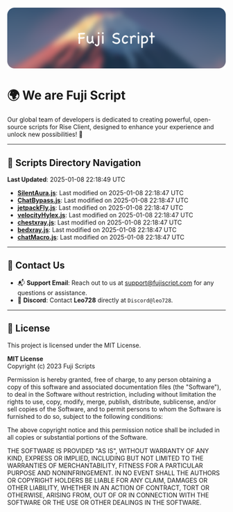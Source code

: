 ![Banner](.github/b.webp)

# 🌍 **We are Fuji Script**

Our global team of developers is dedicated to creating powerful, open-source scripts for Rise Client, designed to enhance your experience and unlock new possibilities! 🌟

---
<!-- SCRIPTS_NAVIGATION_START -->
## 📂 **Scripts Directory Navigation**

**Last Updated**: 2025-01-08 22:18:49 UTC

- **[SilentAura.js](scripts/SilentAura.js)**: Last modified on 2025-01-08 22:18:47 UTC
- **[ChatBypass.js](scripts/ChatBypass.js)**: Last modified on 2025-01-08 22:18:47 UTC
- **[jetpackFly.js](scripts/jetpackFly.js)**: Last modified on 2025-01-08 22:18:47 UTC
- **[velocityHylex.js](scripts/velocityHylex.js)**: Last modified on 2025-01-08 22:18:47 UTC
- **[chestxray.js](scripts/chestxray.js)**: Last modified on 2025-01-08 22:18:47 UTC
- **[bedxray.js](scripts/bedxray.js)**: Last modified on 2025-01-08 22:18:47 UTC
- **[chatMacro.js](scripts/chatMacro.js)**: Last modified on 2025-01-08 22:18:47 UTC

<!-- SCRIPTS_NAVIGATION_END -->

---

## 💬 **Contact Us**  
- 📬 **Support Email**: Reach out to us at [support@fujiscript.com](mailto:support@fujiscript.com) for any questions or assistance.  
- 💬 **Discord**: Contact **Leo728** directly at `Discord@leo728`.

---

## 📜 **License**

This project is licensed under the MIT License.  

**MIT License**  
Copyright (c) 2023 Fuji Scripts  

Permission is hereby granted, free of charge, to any person obtaining a copy of this software and associated documentation files (the "Software"), to deal in the Software without restriction, including without limitation the rights to use, copy, modify, merge, publish, distribute, sublicense, and/or sell copies of the Software, and to permit persons to whom the Software is furnished to do so, subject to the following conditions:  

The above copyright notice and this permission notice shall be included in all copies or substantial portions of the Software.  

THE SOFTWARE IS PROVIDED "AS IS", WITHOUT WARRANTY OF ANY KIND, EXPRESS OR IMPLIED, INCLUDING BUT NOT LIMITED TO THE WARRANTIES OF MERCHANTABILITY, FITNESS FOR A PARTICULAR PURPOSE AND NONINFRINGEMENT. IN NO EVENT SHALL THE AUTHORS OR COPYRIGHT HOLDERS BE LIABLE FOR ANY CLAIM, DAMAGES OR OTHER LIABILITY, WHETHER IN AN ACTION OF CONTRACT, TORT OR OTHERWISE, ARISING FROM, OUT OF OR IN CONNECTION WITH THE SOFTWARE OR THE USE OR OTHER DEALINGS IN THE SOFTWARE.  
